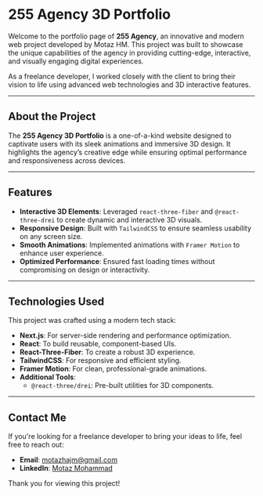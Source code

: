 # 255 Agency 3D Portfolio

Welcome to the portfolio page of **255 Agency**, an innovative and modern web project developed by Motaz HM. This project was built to showcase the unique capabilities of the agency in providing cutting-edge, interactive, and visually engaging digital experiences.

As a freelance developer, I worked closely with the client to bring their vision to life using advanced web technologies and 3D interactive features.

---

## About the Project

The **255 Agency 3D Portfolio** is a one-of-a-kind website designed to captivate users with its sleek animations and immersive 3D design. It highlights the agency’s creative edge while ensuring optimal performance and responsiveness across devices.

---

## Features

- **Interactive 3D Elements**: Leveraged `react-three-fiber` and `@react-three-drei` to create dynamic and interactive 3D visuals.
- **Responsive Design**: Built with `TailwindCSS` to ensure seamless usability on any screen size.
- **Smooth Animations**: Implemented animations with `Framer Motion` to enhance user experience.
- **Optimized Performance**: Ensured fast loading times without compromising on design or interactivity.

---

## Technologies Used

This project was crafted using a modern tech stack:

- **Next.js**: For server-side rendering and performance optimization.
- **React**: To build reusable, component-based UIs.
- **React-Three-Fiber**: To create a robust 3D experience.
- **TailwindCSS**: For responsive and efficient styling.
- **Framer Motion**: For clean, professional-grade animations.
- **Additional Tools**:
  - `@react-three/drei`: Pre-built utilities for 3D components.

---

## Contact Me

If you're looking for a freelance developer to bring your ideas to life, feel free to reach out:

- **Email**: [motazhajm@gmail.com](motazhajm@gmail.com)
- **LinkedIn**: [Motaz Mohammad](https://www.linkedin.com/in/motazhm/)

Thank you for viewing this project!
